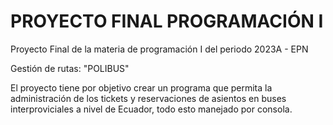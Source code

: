 # PROYECTO FINAL PROGRAMACIÓN I
Proyecto Final de la materia de programación I del periodo 2023A - EPN

Gestión de rutas: "POLIBUS"

El proyecto tiene por objetivo crear un programa que permita la administración de los tickets y reservaciones de asientos en buses interproviciales a nivel de Ecuador, todo esto manejado por consola.
